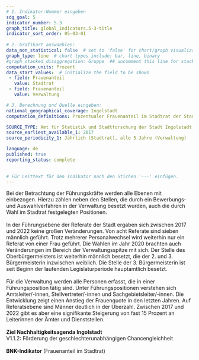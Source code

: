```yaml
---
# 1. Indikator-Nummer eingeben 
sdg_goal: 5 
indicator_number: 5.3
graph_title: global_indicators.5-3-title
indicator_sort_order: 05-03-01
 
# 2. Grafikart auswaehlen: 
data_non_statistical: false  # set to 'false' for chart/graph visualization 
graph_type: line  # chart types include: bar, line, binary 
#graph_stacked_disaggregation: Gruppe  ## uncomment this line for stacked bars. eplace 'Geschlecht' with the field of aggregation. 
computation_units: Prozent 
data_start_values:  # initialize the field to be shown  
 - field: Frauenanteil 
   value: Stadtrat
 - field: Frauenanteil 
   value: Verwaltung

# 3. Berechnung und Quelle eingeben: 
national_geographical_coverage: Ingolstadt 
computation_definitions: Prozentualer Frauenanteil im Stadtrat der Stadt Ingolstadt und in Führungspositionen der Ingolstädter Stadtverwaltung

SOURCE_TYPE: Amt für Statistik und Stadtforschung der Stadt Ingolstadt, <a href="https://www.ingolstadt.de/output/download.php?fid=3052.1401.1.PDF">Tätigkeitsbericht und Gleichstellungskonzept 2023</a> der Gleichstellungsstelle der Stadt Ingolstadt # data source  
source_earliest_available_1: 2017
source_periodicity_1: Jährlich (Stadtrat), alle 5 Jahre (Verwaltung)

language: de   
published: true 
reporting_status: complete
 
 
# Für Leittext für den Indikator nach den Stichen '---' einfügen. 
---
```

Bei der Betrachtung der Führungskräfte werden alle Ebenen mit einbezogen. Hierzu zählen neben den Stellen, die durch ein Bewerbungs- und Auswahlverfahren in der Verwaltung besetzt wurden, auch die durch Wahl im Stadtrat festgelegten Positionen.<br>
<br>
In der Führungsebene der Referate der Stadt ergaben sich zwischen 2017 und 2022 keine großen Veränderungen. Von acht Referate sind sieben männlich geführt. Trotz mehrerer
Personalwechsel wird weiterhin nur ein Referat von einer Frau geführt. Die Wahlen im Jahr 2020 brachten auch Veränderungen im Bereich der Verwaltungsspitze mit sich. Der Stelle des Oberbürgermeisters ist weiterhin männlich besetzt, die der 2. und 3. Bürgermeisterin inzwischen weiblich. Die Stelle der 3. Bürgermeisterin ist seit Beginn der laufenden Legislaturperiode hauptamtlich besetzt.<br>
<br>
Für die Verwaltung werden alle Personen erfasst, die in einer Führungsposition tätig sind. Unter Führungspositionen verstehen sich Amtsleiter/-innen, Stellvertreter/-innen 
und Sachgebietsleiter/-innen. Die Entwicklung zeigt einen Anstieg der Frauenquote in den letzten Jahren. Auf Referatsebene sind Männer deutlich in der Überzahl. Zwischen 2017 und 
2022 gibt es aber eine signifikante Steigerung von fast 15 Prozent an Leiterinnen der Ämter und Dienststellen.<br>
<br>
<b>Ziel Nachhaltigkeitsagenda Ingolstadt</b><br>
V1.1.2: Förderung der geschlechterunabhängigen Chancengleichheit<br>
<br>
<b>BNK-Indikator</b> (Frauenanteil im Stadtrat)
